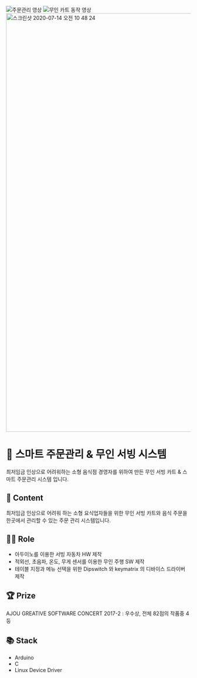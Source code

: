 ![주문관리 영상](https://user-images.githubusercontent.com/22605753/87369588-d7e6ba00-c5bb-11ea-9efd-e85a6c1aa976.gif)
![무인 카트 동작 영상](https://user-images.githubusercontent.com/22605753/87369636-f2b92e80-c5bb-11ea-943a-76f5fe02721d.gif)
<img width="1138" alt="스크린샷 2020-07-14 오전 10 48 24" src="https://user-images.githubusercontent.com/22605753/87371137-ae2f9200-c5bf-11ea-99f7-379441bd8595.png">

# 🍜 스마트 주문관리 & 무인 서빙 시스템
최저임금 인상으로 어려워하는 소형 음식점 경영자를 위하여 만든 무인 서빙 카트 & 스마트 주문관리 시스템 입니다.

## 📃 Content
최저임금 인상으로 어려워 하는 소형 요식업자들을 위한 무인 서빙 카트와 음식 주문을 한곳에서 관리할 수 있는 주문 관리 시스템입니다.

## 👨‍💻 Role
- 아두이노를 이용한 서빙 자동차 HW 제작
- 적외선, 초음파, 온도, 무게 센서를 이용한 무인 주행 SW 제작
- 테이블 지정과 메뉴 선택을 위한 Dipswitch 와 keymatrix 의 디바이스 드라이버 제작

## 🏆 Prize
AJOU GREATIVE SOFTWARE CONCERT 2017-2 : 우수상, 전체 82점의 작품중 4등

## 📚 Stack
- Arduino
- C
- Linux Device Driver

